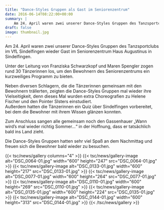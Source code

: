 ```yaml
---
title: "Dance-Styles Gruppen als Gast im Seniorenzentrum"
date: 2016-06-14T08:22:00+00:00
summary: |
    Am 24. April waren zwei unserer Dance-Styles Gruppen des Tanzsportclubs im VfL Sindelfingen wieder Gast im Seniorenzentrum Haus Augustinus in Sindelfingen.
draft: false
image: thumbnail.jpg
---
```


Am 24. April waren zwei unserer Dance-Styles Gruppen des Tanzsportclubs im VfL Sindelfingen wieder Gast im Seniorenzentrum Haus Augustinus in Sindelfingen.

Unter der Leitung von Franziska Schwarzkopf und Maren Spengler zogen rund 30 Tänzerinnen los, um den Bewohnern des Seniorenzentrums ein kurzweiliges Programm zu bieten.

Neben diversen Schlagern, die die Tänzerinnen gemeinsam mit den Bewohnern trällerten, zeigten die Dance-Styles Gruppen mal wieder ihre Vielseitigkeit, denn dieses Mal wurden extra Choreografien zu Helene Fischer und den Pointer SIsters einstudiert.   
Außerdem hatten die Tänzerinnen ein Quiz über Sindelfingen vorbereitet, bei dem die Bewohner mit ihrem Wissen glänzen konnten.

Zum Anschluss sangen alle gemeinsam noch den Gassenhauer „Wann wird’s mal wieder richtig Sommer…“ in der Hoffnung, dass er tatsächlich bald ins Land zieht.

Die Dance-Styles Gruppen hatten sehr viel Spaß an dem Nachmittag und freuen sich die Bewohner bald wieder zu besuchen.

{{< tsc/news/gallery columns="4" >}}
  {{< tsc/news/gallery-image alt="DSC_0064-01.jpg" width="600" height="247" src="DSC_0064-01.jpg" >}}
  {{< tsc/news/gallery-image alt="DSC_0133-01.jpg" width="600" height="217" src="DSC_0133-01.jpg" >}}
  {{< tsc/news/gallery-image alt="DSC_0077-01.jpg" width="600" height="264" src="DSC_0077-01.jpg" >}}
  {{< tsc/news/gallery-image alt="DSC_0110-01.jpg" width="600" height="269" src="DSC_0110-01.jpg" >}}
  {{< tsc/news/gallery-image alt="DSC_0135-01.jpg" width="600" height="224" src="DSC_0135-01.jpg" >}}
  {{< tsc/news/gallery-image alt="DSC_0144-01.jpg" width="600" height="313" src="DSC_0144-01.jpg" >}}
{{< /tsc/news/gallery >}}



